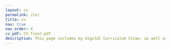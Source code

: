 ```yaml
---
layout: cv
permalink: /cv/
title: cv
nav: true
nav_order: 4
cv_pdf: CV_final.pdf
description: This page includes my digital Curriculum Vitae, as well as all of the certificates that comes along with my past experiences. For the PDF version, you can download my CV with a click on the pdf symbol on the right hand side of the page
---
```

